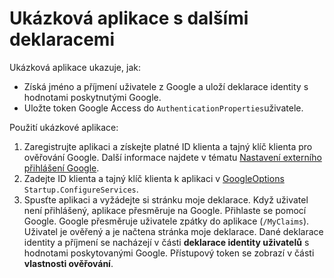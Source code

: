 # <a name="additional-claims-sample-app"></a>Ukázková aplikace s dalšími deklaracemi

Ukázková aplikace ukazuje, jak:

* Získá jméno a příjmení uživatele z Google a uloží deklarace identity s hodnotami poskytnutými Google.
* Uložte token Google Access do `AuthenticationProperties`uživatele.

Použití ukázkové aplikace:

1. Zaregistrujte aplikaci a získejte platné ID klienta a tajný klíč klienta pro ověřování Google. Další informace najdete v tématu [Nastavení externího přihlášení Google](https://docs.microsoft.com/aspnet/core/security/authentication/social/google-logins).
1. Zadejte ID klienta a tajný klíč klienta k aplikaci v [GoogleOptions](https://docs.microsoft.com/dotnet/api/microsoft.aspnetcore.authentication.google.googleoptions) `Startup.ConfigureServices`.
1. Spusťte aplikaci a vyžádejte si stránku moje deklarace. Když uživatel není přihlášený, aplikace přesměruje na Google. Přihlaste se pomocí Google. Google přesměruje uživatele zpátky do aplikace (`/MyClaims`). Uživatel je ověřený a je načtena stránka moje deklarace. Dané deklarace identity a příjmení se nacházejí v části **deklarace identity uživatelů** s hodnotami poskytovanými Google. Přístupový token se zobrazí v části **vlastnosti ověřování**.
